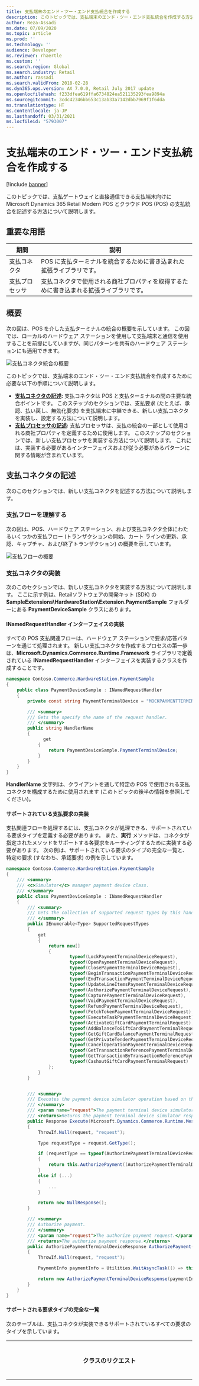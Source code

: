 ```yaml
---
title: 支払端末のエンド・ツー・エンド支払統合を作成する
description: このトピックでは、支払端末のエンド・ツー・エンド支払統合を作成する方法について説明します。
author: Reza-Assadi
ms.date: 07/09/2020
ms.topic: article
ms.prod: ''
ms.technology: ''
audience: Developer
ms.reviewer: rhaertle
ms.custom: ''
ms.search.region: Global
ms.search.industry: Retail
ms.author: rassadi
ms.search.validFrom: 2018-02-28
ms.dyn365.ops.version: AX 7.0.0, Retail July 2017 update
ms.openlocfilehash: f233dfea619ffa6734824ea521135293fea9894a
ms.sourcegitcommit: 3cdc42346bb653c13ab33a7142dbb7969f1f6dda
ms.translationtype: HT
ms.contentlocale: ja-JP
ms.lasthandoff: 03/31/2021
ms.locfileid: "5793007"
---
```

# <a name="create-an-end-to-end-payment-integration-for-a-payment-terminal"></a>支払端末のエンド・ツー・エンド支払統合を作成する

[!include [banner](../../includes/banner.md)]

このトピックでは、支払ゲートウェイと直接通信できる支払端末向けに Microsoft Dynamics 365 Retail Modern POS とクラウド POS (POS) の支払統合を記述する方法について説明します。

## <a name="key-terms"></a>重要な用語

| 期間 | 説明 |
|---|---|
| 支払コネクタ | POS に支払ターミナルを統合するために書き込まれた拡張ライブラリです。 |
| 支払プロセッサ | 支払コネクタで使用される商社プロパティを取得するために書き込まれる拡張ライブラリです。 |

## <a name="overview"></a>概要
次の図は、POS を介した支払ターミナルの統合の概要を示しています。 この図では、ローカルのハードウェア ステーションを使用して支払端末と通信を使用することを前提にしていますが、同じパターンを共有のハードウェア ステーションにも適用できます。

![支払コネクタ統合の概要](media/PAYMENTS/PAYMENT-TERMINAL/Overview.jpg)

このトピックでは、支払端末のエンド・ツー・エンド支払統合を作成するために必要な以下の手順について説明します。

- **[支払コネクタの記述](#write-a-payment-connector):** 支払コネクタは POS と支払ターミナルの間の主要な統合ポイントです。 このステップのセクションでは、支払要求 (たとえば、承認、払い戻し、無効化要求) を支払端末に中継できる、新しい支払コネクタを実装し、設定する方法について説明します。 
- **[支払プロセッサの記述](#write-a-payment-processor):** 支払プロセッサは、支払の統合の一部として使用される商社プロパティを定義するために使用します。 このステップのセクションでは、新しい支払プロセッサを実装する方法について説明します。 これには、実装する必要があるインターフェイスおよび従う必要があるパターンに関する情報が含まれています。

## <a name="write-a-payment-connector"></a>支払コネクタの記述
次のこのセクションでは、新しい支払コネクタを記述する方法について説明します。

### <a name="understanding-the-payment-flows"></a>支払フローを理解する
次の図は、POS、ハードウェア ステーション、および支払コネクタ全体にわたるいくつかの支払フロー (トランザクションの開始、カート ラインの更新、承認、キャプチャ、および終了トランザクション) の概要を示しています。

![支払フローの概要](media/PAYMENTS/PAYMENT-TERMINAL/PaymentFlow.jpg)

### <a name="implement-a-payment-connector"></a>支払コネクタの実装
次のこのセクションでは、新しい支払コネクタを実装する方法について説明します。 ここに示す例は、Retailソフトウェアの開発キット (SDK) の **SampleExtensions\HardwareStation\Extension.PaymentSample** フォルダーにある **PaymentDeviceSample** クラスにあります。

#### <a name="implement-the-inamedrequesthandler-interface"></a>INamedRequestHandler インターフェイスの実装
すべての POS 支払関連フローは、ハードウェア ステーションで要求/応答パターンを通じて処理されます。 新しい支払コネクタを作成するプロセスの第一歩は、**Microsoft.Dynamics.Commerce.Runtime.Framework** ライブラリで定義されている **INamedRequestHandler** インターフェイスを実装するクラスを作成することです。

``` csharp
namespace Contoso.Commerce.HardwareStation.PaymentSample 
{ 
    public class PaymentDeviceSample : INamedRequestHandler
    {
        private const string PaymentTerminalDevice = "MOCKPAYMENTTERMINAL";

        /// <summary>
        /// Gets the specify the name of the request handler.
        /// </summary>
        public string HandlerName
        {
              get
            {
                return PaymentDeviceSample.PaymentTerminalDevice;
            }
        }
    }
}
```

**HandlerName** 文字列は、クライアントを通して特定の POS で使用される支払コネクタを構成するために使用されます (このトピックの後半の情報を参照してください)。

#### <a name="implement-supported-payment-requests"></a>サポートされている支払要求の実装
支払関連フローを処理するには、支払コネクタが処理できる、サポートされている要求タイプを定義する必要があります。 また、**実行** メソッドは、コネクタが指定されたメソッドをサポートする各要求をルーティングするために実装する必要があります。 次の例は、サポートされている要求のタイプの完全な一覧と、特定の要求 (すなわち、承認要求) の例を示しています。

``` csharp
namespace Contoso.Commerce.HardwareStation.PaymentSample 
{ 
    /// <summary>
    /// <c>Simulator</c> manager payment device class.
    /// </summary>
    public class PaymentDeviceSample : INamedRequestHandler
    {
        /// <summary>
        /// Gets the collection of supported request types by this handler.
        /// </summary>
        public IEnumerable<Type> SupportedRequestTypes
        {
            get
            {
                return new[]
                {
                        typeof(LockPaymentTerminalDeviceRequest),
                        typeof(OpenPaymentTerminalDeviceRequest),
                        typeof(ClosePaymentTerminalDeviceRequest),
                        typeof(BeginTransactionPaymentTerminalDeviceRequest),
                        typeof(EndTransactionPaymentTerminalDeviceRequest),
                        typeof(UpdateLineItemsPaymentTerminalDeviceRequest),
                        typeof(AuthorizePaymentTerminalDeviceRequest),
                        typeof(CapturePaymentTerminalDeviceRequest),
                        typeof(VoidPaymentTerminalDeviceRequest),
                        typeof(RefundPaymentTerminalDeviceRequest),
                        typeof(FetchTokenPaymentTerminalDeviceRequest),
                        typeof(ExecuteTaskPaymentTerminalDeviceRequest),
                        typeof(ActivateGiftCardPaymentTerminalRequest),
                        typeof(AddBalanceToGiftCardPaymentTerminalRequest),
                        typeof(GetGiftCardBalancePaymentTerminalRequest),
                        typeof(GetPrivateTenderPaymentTerminalDeviceRequest),
                        typeof(CancelOperationPaymentTerminalDeviceRequest),
                        typeof(GetTransactionReferencePaymentTerminalDeviceRequest),
                        typeof(GetTransactionByTransactionReferencePaymentTerminalDeviceRequest),
                        typeof(CashoutGiftCardPaymentTerminalRequest)
                };
            }
        }


        /// <summary>
        /// Executes the payment device simulator operation based on the incoming request type.
        /// </summary>
        /// <param name="request">The payment terminal device simulator request message.</param>
        /// <returns>Returns the payment terminal device simulator response.</returns>
        public Response Execute(Microsoft.Dynamics.Commerce.Runtime.Messages.Request request)
        {
            ThrowIf.Null(request, "request");

            Type requestType = request.GetType();

            if (requestType == typeof(AuthorizePaymentTerminalDeviceRequest))
            {
                return this.AuthorizePayment((AuthorizePaymentTerminalDeviceRequest)request);
            }
            else if (...)
            {
                ...
            }

            return new NullResponse();
        }

        /// <summary>
        /// Authorize payment.
        /// </summary>
        /// <param name="request">The authorize payment request.</param>
        /// <returns>The authorize payment response.</returns>
        public AuthorizePaymentTerminalDeviceResponse AuthorizePayment(AuthorizePaymentTerminalDeviceRequest request)
        {
            ThrowIf.Null(request, "request");

            PaymentInfo paymentInfo = Utilities.WaitAsyncTask(() => this.AuthorizePaymentAsync(request.Amount, request.Currency, request.VoiceAuthorization, request.IsManualEntry, request.ExtensionTransactionProperties));

            return new AuthorizePaymentTerminalDeviceResponse(paymentInfo);
        }
    }
}
```

#### <a name="full-list-of-supported-request-types"></a>サポートされる要求タイプの完全な一覧
次のテーブルは、支払コネクタが実装できるサポートされているすべての要求のタイプを示しています。

| クラスのリクエスト | 支払フローの説明 |
|---|---|
| OpenPaymentTerminalDeviceRequest | この要求は、販売取引が開始される前に呼び出されます。 支払ターミナルへの接続を確立するために使用されます。 |
| BeginTransactionPaymentTerminalDeviceRequest | この要求は、新しい販売取引が開始されたときに呼び出されます。 支払ターミナルで初期化を処理するために使用されます (たとえば、トランザクション画面の初期化)。 |
| LockPaymentTerminalDeviceRequest | この要求は支払ターミナルがトランザクションに対してロックされている場合、呼び出されます。 |
| UpdateLineItemsPaymentTerminalDeviceRequest | この要求は、カート内の明細行品目が更新されたときに呼び出されます。 |
| AuthorizePaymentTerminalDeviceRequest | この要求は、POS 支払ビューで支払が開始されたときに呼び出されます。 |
| CancelOperationPaymentTerminalDeviceRequest | この要求は、支払いが開始された後、支払い端末で支払いが完了する前に、支払いビュー ダイアログ ボックスで **キャンセル** ボタンを選択すると呼び出されます。 |
| CapturePaymentTerminalDeviceRequest | この要求は、カート内の全額が支払われた時点で、販売取引が終了する前に、各支払い行に対して呼び出されます。 |
| VoidPaymentTerminalDeviceRequest | この要求は、カート内の支払い行が無効になったときに呼び出されます。 |
| RefundPaymentTerminalDeviceRequest | この要求は、払い戻しが行われたときに呼び出されます。 |
| FetchTokenPaymentTerminalDeviceRequest | この要求は、顧客注文の繰延支払いをサポートするために支払トークンをフェッチするために呼び出されます。 |
| EndTransactionPaymentTerminalDeviceRequest | この要求は、販売取引が終了し、すべての支払いが取り込まれたときに呼び出されます。 |
| ClosePaymentTerminalDeviceRequest | この要求は、販売取引の終了後に呼び出されます。 支払ターミナルへの接続を閉じるために使用されます。 |
| ActivateGiftCardPaymentTerminalRequest | この要求は、外部ギフト カードが POS を介して有効化されているときに呼び出されます。 |
| AddBalanceToGiftCardPaymentTerminalRequest | この要求は、外部ギフト カードに残高が追加されるときに呼び出されます。 |
| GetGiftCardBalancePaymentTerminalRequest | この要求は、ギフト カードの残高が取得されるときに呼び出されます。 |
| GetPrivateTenderPaymentTerminalDeviceRequest | この要求は、ギフト カード番号がギフト カード フローの支払い端末から取得されたときに呼び出されます (ギフト カードの発行、ギフト カードによる支払い、ギフト カードへの追加など)。 |
| ExecuteTaskPaymentTerminalDeviceRequest | この拡張要求は、カスタマイズを介して POS から呼び出すことができます。 支払に関連する追加のフローを有効にするために使用されます。 |
| GetTransactionReferencePaymentTerminalDeviceRequest | この要求は、相関する ID をチェックするために呼び出されます。 重複した支払を回避するために使用されます。 |
| GetTransactionByTransactionReferencePaymentTerminalDeviceRequest | この要求は、相関する ID を使用して前の取引を取得するために使用されます。 |
| CashoutGiftCardPaymentTerminalRequest | この要求は、POS からキャッシュ アウト ギフト カード処理が実行されたときに呼び出されます。 |



##### <a name="openpaymentterminaldevicerequest"></a>OpenPaymentTerminalDeviceRequest
###### <a name="signature"></a>署名
``` csharp
public OpenPaymentTerminalDeviceRequest(string token, string deviceName, SettingsInfo terminalSettings, PeripheralConfiguration deviceConfig, ExtensionTransaction extensionTransactionProperties);
```

###### <a name="variables"></a>変数

| 変動 | 説明 |
|---|---|
| token | 支払い端末が最初のトランザクションのためにロックされたときに生成される一意のトークン値。 |
| deviceName | クライアントの **POS ハードウェア プロファイル** ページで定義されている、デバイスの名前。 |
| terminalSettings | クライアントで定義された支払端末固有の構成プロパティのセット。署名キャプチャの最小額やデビット キャッシュバック限度などです。 |
| deviceConfig | ネットワーク端末の場合の IP アドレスやポートなど、名前/値のペアの形式の支払端末固有の設定プロパティのセット。 |
| extensionTransactionProperties | 名前/値のペアの形式の拡張構成プロパティのセット。 |

##### <a name="begintransactionpaymentterminaldevicerequest"></a>BeginTransactionPaymentTerminalDeviceRequest
###### <a name="signature"></a>署名
``` csharp
public BeginTransactionPaymentTerminalDeviceRequest(string token, string paymentConnectorName, string merchantInformation, string invoiceNumber, bool isTestMode, ExtensionTransaction extensionTransactionProperties)
```

###### <a name="variables"></a>変数

| 変動 | 説明 |
|---|---|
| token | 支払い端末が最初のトランザクションのためにロックされたときに生成される一意のトークン値。 |
| paymentConnectorName | 支払フローの一部として使用される支払コネクタの名前。 この変数は、**IPaymentProcessor** インターフェイスを使用する支払フローと統合する予定がある場合に使用されます。 |
| merchantInformation | クライアントの **POS ハードウェア プロファイル** ページで定義されている商社情報。 |
| invoiceNumber | POS が販売トランザクションを追跡するために生成する一意の請求書番号。 |
| isTestMode | 支払コネクタがテスト モードで使用されているかどうかを示す値。 |
| extensionTransactionProperties | 名前/値のペアの形式の拡張構成プロパティのセット。 |

##### <a name="lockpaymentterminaldevicerequest"></a>LockPaymentTerminalDeviceRequest
###### <a name="signature"></a>署名
``` csharp
public LockPaymentTerminalDeviceRequest(string clientDeviceNumber, string deviceType, string deviceName, bool isExclusive, bool isOverride)
```

###### <a name="variables"></a>変数

| 変動 | 説明 |
|---|---|
| clientDeviceNumber | ロックに使用される固有の POS デバイス番号 |
| deviceType | POS ハードウェア プロファイル (「Windows」など) で構成されるようにロックを取得したデバイス タイプ。 |
| deviceName | POS ハードウェア プロファイル (「MOCKPAYMENTTERMINAL」など) で構成されるようにロックを取得したデバイス タイプ。 |
| isExclusive | 取得したロックが占有されているかどうかを決定します。 | 
| isOverride | この要求が、既存のロックを上書きするかどうかを決定します。 |

##### <a name="updatelineitemspaymentterminaldevicerequest"></a>UpdateLineItemsPaymentTerminalDeviceRequest
###### <a name="signature"></a>署名
``` csharp
public UpdateLineItemsPaymentTerminalDeviceRequest(string token, string totalAmount, string taxAmount, string discountAmount, string subTotalAmount, IEnumerable<ItemInfo> items, ExtensionTransaction extensionTransactionProperties = null)
```

###### <a name="variables"></a>変数

| 変動 | 説明 |
|---|---|
| token | 支払い端末が最初のトランザクションのためにロックされたときに生成される一意のトークン値。 |
| totalAmount | 現在の販売トランザクションでの合計金額。 |
| taxAmount | 現在の販売トランザクションでの税金額。 |
| discountAmount | 現在の販売トランザクションでの割引金額。 |
| subTotalAmount | 現在の販売トランザクションでの小計金額。 |
| 項目 | 表示する明細行品目のリスト。 |
| extensionTransactionProperties | 名前/値のペアの形式の拡張構成プロパティのセット。 |

##### <a name="authorizepaymentterminaldevicerequest"></a>AuthorizePaymentTerminalDeviceRequest
###### <a name="signature"></a>署名
``` csharp
public AuthorizePaymentTerminalDeviceRequest(string token, string paymentConnectorName, decimal amount, string currency, TenderInfo tenderInfo, string voiceAuthorization, bool isManualEntry, Retail.PaymentSDK.Portable.PaymentTransactionReferenceData transactionReferencedata, bool isTippingEnabled, ExtensionTransaction extensionTransactionProperties)
```

###### <a name="variables"></a>変数

| 変動 | 説明 |
|---|---|
| token | 支払い端末が最初のトランザクションのためにロックされたときに生成される一意のトークン値。 |
| paymentConnectorName | 支払フローの一部として使用される支払コネクタの名前。 この変数は、**IPaymentProcessor** インターフェイスを使用する支払フローとの統合がある場合に使用されます。 |
| 金額 | 承認する金額。 |
| 通貨 | 承認する金額の通貨。 |
| tenderInfo | 外部ソースから取得された POS から送信されるカード情報 (外部ソースがある場合)。 |
| voiceAuthorization | 音声認証が必要な場合は、POS から送信される音声承認コード。 |
| isManualEntry | カード番号を手動で入力されたかどうかを定義する値。 |
| transactionReferenceData | プロセッサに送信される販売者のトランザクション参照。 |
| isTippingEnabled | チップが支払コネクタでサポートされているかどうかを示します。 このフィールドは省略可能です。 既定値は **false** です。 |
| extensionTransactionProperties | 名前/値のペアの形式の拡張構成プロパティのセット。 このフィールドは省略可能です。 既定値は **null** です。 |


###### <a name="response"></a>応答
**AuthorizePaymentCardPaymentResponse** 応答オブジェクトは、**AuthorizePaymentTerminalDeviceRequest** 要求が処理されたときに返される必要があります。 応答には、次の必須プロパティを持つ **PaymentInfo** オブジェクトのインスタンスが含まれている必要があります。

| プロパティ | 説明 |
|---|---|
| ApprovedAmount | トランザクションに対して承認された金額。 チップが有効になっている場合は、チップ金額を含めます。 |
| CardNumberMasked | マスクされたクレジット カード番号。 この値には、少なくとも POS 内の在庫置場範囲の参照をサポートするため、クレジット カードの最初の桁が含まれている必要があります。 (ほとんどのデバイスは、最初の 6 桁と最後の 4 桁を返します。) |
| CardType | **Microsoft.Dynamics.Commerce.HardwareStation.CardPayment.CardType** エンティティを使用して支払い (**クレジット** または **デビット** など) に使われたカードのタイプ。 |
| CashbackAmount | 借方トランザクションの場合、キャッシュ バック金額は支払のターミナルで定義されました。 |
| エラー | 承認呼び出し中に発生したエラーのリスト。 |
| IsApproved | 支払が承認されたかどうかを示すフラグ。 |
| PaymentSdkData | 承認/返金と、キャプチャ/呼び出しの無効化またはクロスチャネルの支払操作の間の状態をサポートするために使用される応答データ。 |
| TipAmount | デバイスで顧客によって選択されたチップ金額。 |

**PaymentSdkData** プロパティには、次のデータを含める必要があります。

| 名前空間 | 氏名 | 説明 | サンプル値 |
|---|---|---|---|
| コネクタ | ConnectorName | このトピックの後半にある「支払プロセッサの記述」セクションで説明している、トランザクションに使用される **IPaymentProcessor** インターフェイスの名前です。 |
| AuthorizationResponse | プロパティ | 承認応答のリスト。 | 次の表を参照してください。 |

**PaymentSdkData** プロパティの **プロパティ** フィールドには、次のフィールドを含める必要があります。

| 名前空間 | 氏名 | 説明 | サンプル値 |
|---|---|---|---|
| AuthorizationResponse | ApprovedAmount | トランザクションに対して承認された金額。 | 28.08 m |
| AuthorizationResponse | AvailableBalance | カードの使用可能な残高。 | 100.00m |
| AuthorizationResponse | ApprovalCode | トランザクションの承認コード。 | Z123456 |
| AuthorizationResponse | ProviderTransactionId | 支払いプロバイダーのトランザクション識別子。 | 123456789 |
| AuthorizationResponse | AuthorizationResult | 権限呼び出しの結果。 | AuthorizationResult.Success.ToString() |
| AuthorizationResponse | ExternalReceipt | 支払プロバイダーからの外部レシート データ。 | \<ReceiptData\>...\</ReceiptData\> |
| AuthorizationResponse | TerminalId | 支払を処理した端末の一意の識別子。 | 000001 |

次の例は、**PaymentSdkData** オブジェクトを作成する方法を示しています。

``` csharp
List<PaymentProperty> paymentSdkProperties = new List<PaymentProperty>();
paymentSdkProperties.Add(new PaymentProperty(GenericNamespace.Connector, ConnectorProperties.ConnectorName, "TestConnector"));

List<PaymentProperty> paymentSdkAuthorizationProperties = new List<PaymentProperty>();
paymentSdkAuthorizationProperties.Add(new PaymentProperty(GenericNamespace.AuthorizationResponse, AuthorizationResponseProperties.ApprovedAmount, 28.08m));
paymentSdkAuthorizationProperties.Add(new PaymentProperty(GenericNamespace.AuthorizationResponse, AuthorizationResponseProperties.AvailableBalance, 100.00m));
paymentSdkAuthorizationProperties.Add(new PaymentProperty(GenericNamespace.AuthorizationResponse, AuthorizationResponseProperties.ApprovalCode, "Z123456"));
paymentSdkAuthorizationProperties.Add(new PaymentProperty(GenericNamespace.AuthorizationResponse, AuthorizationResponseProperties.ProviderTransactionId, "123456789"));
paymentSdkAuthorizationProperties.Add(new PaymentProperty(GenericNamespace.AuthorizationResponse, AuthorizationResponseProperties.AuthorizationResult, AuthorizationResult.Success.ToString()));
paymentSdkAuthorizationProperties.Add(new PaymentProperty(GenericNamespace.AuthorizationResponse, TransactionDataProperties.TerminalId, "000001"));

paymentSdkProperties.Add(new PaymentProperty(GenericNamespace.AuthorizationResponse, AuthorizationResponseProperties.Properties, paymentSdkAuthorizationProperties.ToArray()));

string paymentSdkData = PaymentProperty.ConvertPropertyArrayToXML(paymentSdkProperties.ToArray());
```

支払端末がレシートを返す場合、先ほど説明した **ExternalReceipt** オブジェクトで次のデータを設定し、POS を介して印刷することができます。

```xml
<ReceiptData>
    <Receipt Type='Customer'>
        <Line>Line 1 of receipt.</Line>
        <Line>Line 2 of receipt.</Line>
    </Receipt>
    <Receipt Type='Merchant'>
        <Line>Line 1 of receipt.</Line>
        <Line>Line 2 of receipt.</Line>
    </Receipt>
</ReceiptData>
```

###### <a name="other-considerations"></a>その他の考慮事項
支払端末が 1 つの呼び出しでの要求を承認し、キャプチャし (つまり *迅速なキャプチャ* が発生する場合)、出納係が取引を無効にすることを希望する場合、支払い端末では即時回収の取消がサポートされている必要があります。 迅速なキャプチャが無効なとき、無効化要求が失敗した場合、レジ担当者は、ローカルで支払を無効にするかどうかを求められます。 レジ担当者が **はい** と選択した場合、入札は POS でのみ無効になります。 支払を無効にするために支払ターミナルに対して行われる呼び出しはありません。 基本的には、この動作により、支払ターミナルの支払を無効にできなくなった場合レジ担当者は POS をブロック解除することができます。 ただし、銀行が取り消すまでの 3 ~ 5日間はロックが続くため、この動作には問題が生じますが、迅速なキャプチャのための支払いが行われます。 したがって、重複した支払いが発生する可能性があります。

##### <a name="canceloperationpaymentterminaldevicerequest"></a>CancelOperationPaymentTerminalDeviceRequest
###### <a name="signature"></a>署名
``` csharp
public CancelOperationPaymentTerminalDeviceRequest(string token)
```

###### <a name="variables"></a>変数

| 変動 | 説明 |
|---|---|
| token | 支払い端末が最初のトランザクションのためにロックされたときに生成される一意のトークン値。 |

##### <a name="capturepaymentterminaldevicerequest"></a>CapturePaymentTerminalDeviceRequest
###### <a name="signature"></a>署名
``` csharp
public CapturePaymentTerminalDeviceRequest(string token, decimal amount, string currency, string paymentPropertiesXml, ExtensionTransaction extensionTransactionProperties)
```

###### <a name="variables"></a>変数

| 変動 | 説明 |
|---|---|
| token | 支払い端末が最初のトランザクションのためにロックされたときに生成される一意のトークン値。 |
| 金額 | 取得する金額。 |
| 通貨 | 取得する金額の通貨。 |
| paymentPropertiesXml | **AuthorizePaymentTerminalDeviceRequest** 要求または **RefundPaymentTerminalDeviceRequest** 要求によって返され、要求間のステートフル プロパティをサポートするために使用される **PaymentSdkData** オブジェクトのコンテンツ。 |
| extensionTransactionProperties | 名前/値のペアの形式の拡張構成プロパティのセット。 |

###### <a name="other-considerations"></a>その他の考慮事項
支払端末が 1 つの呼び出しでの要求を承認およびキャプチャする場合、**CapturePaymentTerminalDeviceRequest** 要求はノーオーペレーションである必要があり、すぐに返す必要があります。

支払端末が、キャプチャ呼び出しを処理する許可要求からの状態を必要とする場合、プロパティは、先に説明した **AuthorizePaymentTerminalDeviceResponse** 要求の **PaymentSdkData** オブジェクトに格納され、 **CapturePaymentTerminalDeviceRequest** 要求の **paymentPropertiesXml** 変数を渡します。

##### <a name="voidpaymentterminaldevicerequest"></a>VoidPaymentTerminalDeviceRequest
###### <a name="signature"></a>署名
``` csharp
public VoidPaymentTerminalDeviceRequest(string token, string paymentConnectorName, decimal amount, string currency, TenderInfo tenderInfo, string paymentPropertiesXml, ExtensionTransaction extensionTransactionProperties)
```

###### <a name="variables"></a>変数

| 変動 | 説明 |
|---|---|
| token | 支払い端末が最初のトランザクションのためにロックされたときに生成される一意のトークン値。 |
| paymentConnectorName | 支払フローの一部として使用される支払コネクタの名前。 この変数は、**IPaymentProcessor** インターフェイスを使用する支払フローとの統合がある場合に使用されます。 |
| 金額 | 支払いが無効になる金額。 |
| 通貨 | 支払いが無効になる通貨。 |
| tenderInfo | 外部ソースから取得された POS から送信されるカード情報 (外部ソースがある場合)。 |
| paymentPropertiesXml | **AuthorizePaymentTerminalDeviceRequest** 要求または **RefundPaymentTerminalDeviceRequest** 要求によって返され、要求間のステートフル プロパティをサポートするために使用される **PaymentSdkData** オブジェクトのコンテンツ。 |
| extensionTransactionProperties | 名前/値のペアの形式の拡張構成プロパティのセット。 |

##### <a name="refundpaymentterminaldevicerequest"></a>RefundPaymentTerminalDeviceRequest
###### <a name="signature"></a>署名
``` csharp
public RefundPaymentTerminalDeviceRequest(string token, string paymentConnectorName, TenderInfo tenderInfo, decimal amount, string currency, bool isManualEntry, ExtensionTransaction extensionTransactionProperties)
```

###### <a name="variables"></a>変数

| 変動 | 説明 |
|---|---|
| token | 支払い端末が最初のトランザクションのためにロックされたときに生成される一意のトークン値。 |
| paymentConnectorName | 支払フローの一部として使用される支払コネクタの名前。 この変数は、**IPaymentProcessor** インターフェイスを使用する支払フローとの統合がある場合に使用されます。 |
| tenderInfo | 外部ソースから取得された POS から送信されるカード情報 (外部ソースがある場合)。 |
| 金額 | 払い戻す金額。 |
| 通貨 | 払い戻す金額の通貨。 |
| isManualEntry | カード番号を手動で入力されたかどうかを定義する値。 |
| extensionTransactionProperties | 名前/値のペアの形式の拡張構成プロパティのセット。 |

##### <a name="fetchtokenpaymentterminaldevicerequest"></a>FetchTokenPaymentTerminalDeviceRequest
###### <a name="signature"></a>署名
``` csharp
public FetchTokenPaymentTerminalDeviceRequest(string token, bool isManualEntry, ExtensionTransaction extensionTransactionProperties)
```

###### <a name="variables"></a>変数

| 変動 | 説明 |
|---|---|
| token | 支払い端末が最初のトランザクションのためにロックされたときに生成される一意のトークン値。 |
| isManualEntry | カード番号を手動で入力されたかどうかを定義する値。 |
| extensionTransactionProperties | 名前/値のペアの形式の拡張構成プロパティのセット。 |

##### <a name="endtransactionpaymentterminaldevicerequest"></a>EndTransactionPaymentTerminalDeviceRequest
##### <a name="signature"></a>署名
``` csharp
public EndTransactionPaymentTerminalDeviceRequest(string token, ExtensionTransaction extensionTransactionProperties)
```

###### <a name="variables"></a>変数

| 変動 | 説明 |
|---|---|
| token | 支払い端末が最初のトランザクションのためにロックされたときに生成される一意のトークン値。 |
| extensionTransactionProperties | 名前/値のペアの形式の拡張構成プロパティのセット。 |

##### <a name="closepaymentterminaldevicerequest"></a>ClosePaymentTerminalDeviceRequest
###### <a name="signature"></a>署名
``` csharp
public ClosePaymentTerminalDeviceRequest(string token, ExtensionTransaction extensionTransactionProperties)
```

###### <a name="variables"></a>変数

| 変動 | 説明 |
|---|---|
| token | 支払い端末が最初のトランザクションのためにロックされたときに生成される一意のトークン値。 |
| extensionTransactionProperties | 名前/値のペアの形式の拡張構成プロパティのセット。 |

##### <a name="activategiftcardpaymentterminalrequest"></a>ActivateGiftCardPaymentTerminalRequest
###### <a name="signature"></a>署名
``` csharp
public ActivateGiftCardPaymentTerminalRequest(string token, string paymentConnectorName, decimal amount, string currencyCode, TenderInfo tenderInfo, ExtensionTransaction extensionTransactionProperties)
```

###### <a name="variables"></a>変数

| 変動 | 説明 |
|---|---|
| token | 支払い端末が最初のトランザクションのためにロックされたときに生成される一意のトークン値。 |
| paymentConnectorName | 支払フローの一部として使用される支払コネクタの名前。 この変数は、**IPaymentProcessor** インターフェイスを使用する支払フローとの統合がある場合に使用されます。 |
| 金額 | 有効化中にギフト カードに追加する初期金額。 |
| 通貨 | 有効化中にギフト カードに追加する初期金額の通貨。 |
| tenderInfo | 外部ソースから取得された POS から送信されるカード情報 (外部ソースがある場合)。 |
| extensionTransactionProperties | 名前/値のペアの形式の拡張構成プロパティのセット。 |

##### <a name="addbalancetogiftcardpaymentterminalrequest"></a>AddBalanceToGiftCardPaymentTerminalRequest
###### <a name="signature"></a>署名
``` csharp
public AddBalanceToGiftCardPaymentTerminalRequest(string token, string paymentConnectorName, decimal amount, string currencyCode, TenderInfo tenderInfo, ExtensionTransaction extensionTransactionProperties)
```

###### <a name="variables"></a>変数

| 変動 | 説明 |
|---|---|
| token | 支払い端末が最初のトランザクションのためにロックされたときに生成される一意のトークン値。 |
| paymentConnectorName | 支払フローの一部として使用される支払コネクタの名前。 この変数は、**IPaymentProcessor** インターフェイスを使用する支払フローとの統合がある場合に使用されます。 |
| 金額 | ギフト カードに追加される金額。 |
| 通貨 | ギフト カード残高に追加する金額の通貨。 |
| tenderInfo | 外部ソースから取得された POS から送信されるカード情報 (外部ソースがある場合)。 |
| extensionTransactionProperties | 名前/値のペアの形式の拡張構成プロパティのセット。 |

##### <a name="getgiftcardbalancepaymentterminalrequest"></a>GetGiftCardBalancePaymentTerminalRequest
###### <a name="signature"></a>署名
``` csharp
public GetGiftCardBalancePaymentTerminalRequest(string token, string paymentConnectorName, string currencyCode, TenderInfo tenderInfo, ExtensionTransaction extensionTransactionProperties)
```

###### <a name="variables"></a>変数

| 変動 | 説明 |
|---|---|
| token | 支払い端末が最初のトランザクションのためにロックされたときに生成される一意のトークン値。 |
| paymentConnectorName | 支払フローの一部として使用される支払コネクタの名前。 この変数は、**IPaymentProcessor** インターフェイスを使用する支払フローとの統合がある場合に使用されます。 |
| 通貨 | ギフト カード残高を取得するための通貨。 |
| tenderInfo | 外部ソースから取得された POS から送信されるカード情報 (外部ソースがある場合)。 |
| extensionTransactionProperties | 名前/値のペアの形式の拡張構成プロパティのセット。 |

##### <a name="getprivatetenderpaymentterminaldevicerequest"></a>GetPrivateTenderPaymentTerminalDeviceRequest
###### <a name="signature"></a>署名
``` csharp
public GetPrivateTenderPaymentTerminalDeviceRequest(string token, decimal amount, bool declined, bool isSwipe, ExtensionTransaction extensionTransactionProperties)
```

###### <a name="variables"></a>変数

| 変動 | 説明 |
|---|---|
| token | 支払い端末が最初のトランザクションのためにロックされたときに生成される一意のトークン値。 |
| 金額 | POS に設定された金額。 (通常、この変数は、カード番号を取得したときに支払ターミナルの金額を表示するために使用されます。) |
| declined | この値は廃止されています。 |
| isSwipe | 支払ターミナルで読み取りまたは手動入力によってカード番号を取得する必要があるかどうかを決定する値。 |
| extensionTransactionProperties | 名前/値のペアの形式の拡張構成プロパティのセット。 |

##### <a name="executetaskpaymentterminaldevicerequest"></a>ExecuteTaskPaymentTerminalDeviceRequest
###### <a name="signature"></a>署名
``` csharp
public ExecuteTaskPaymentTerminalDeviceRequest(string token, string task, ExtensionTransaction extensionTransactionProperties)
```

###### <a name="variables"></a>変数

| 変動 | 説明 |
|---|---|
| token | 支払い端末が最初のトランザクションのためにロックされたときに生成される一意のトークン値。 |
| タスク | 実行されているタスクの一意の識別子。 |
| extensionTransactionProperties | 名前/値のペアの形式の拡張構成プロパティのセット。 |

##### <a name="gettransactionreferencepaymentterminaldevicerequest"></a>GetTransactionReferencePaymentTerminalDeviceRequest
###### <a name="signature"></a>署名
``` csharp
 public GetTransactionReferencePaymentTerminalDeviceRequest(string lockToken, string posTerminalId, string eftTerminalId)
```

###### <a name="variables"></a>変数

| 変数 | 説明 |
|---|---|
| locktoken | 支払端末が取引で最初にロックされたときに生成された一意のロック トークンを取得します。 |
| posTerminalId | ロック トークンに関連付けられた POS 端末の ID を取得します。 |
| extensionTransactionProperties | 取引とロック トークンに関連付けられた EFT 端末の ID を取得します。 |

##### <a name="gettransactionbytransactionreferencepaymentterminaldevicerequest"></a>GetTransactionByTransactionReferencePaymentTerminalDeviceRequest
###### <a name="signature"></a>署名
``` csharp
 public GetTransactionByTransactionReferencePaymentTerminalDeviceRequest(string lockToken, Retail.PaymentSDK.Portable.PaymentTransactionReferenceData transactionReferenceData)
```

###### <a name="variables"></a>変数

| 変数 | 説明 |
|---|---|
| locktoken | 支払端末が取引で最初にロックされたときに生成された一意のロック トークンを取得します。 |
| Retail.PaymentSDK.Portable.PaymentTransactionReferenceData TransactionReferenceData | 相関する ID が同期していない場合に、支払取引の参照データを取得します。 |


##### <a name="cashoutgiftcardpaymentterminalrequest"></a>CashoutGiftCardPaymentTerminalRequest
###### <a name="signature"></a>署名
``` csharp
 public CashoutGiftCardPaymentTerminalRequest(
            string paymentConnectorName,
            decimal amount,
            string currencyCode,
            TenderInfo tenderInfo,
            ExtensionTransaction extensionTransactionProperties)
```

###### <a name="variables"></a>変数

| 変数 | 説明 |
|---|---|
| paymentConnectorName | 支払フローの一部として使用される支払コネクタの名前。 この変数は、IPaymentProcessor インターフェイスを使用する支払フローとの統合がある場合に使用されます。 |
| 金額 | ギフト カードのキャッシュ アウト要求額。 |
| currencyCode | ギフト カードのキャッシュ アウト要求に使用する通貨。 |
| tenderinfo | 外部ソースから取得された POS から送信されるカード情報 (外部ソースがある場合)。 |
| extensionTransactionProperties | 名前/値のペアの形式の拡張構成プロパティのセット。 |


#### <a name="state-in-the-payment-connector"></a>支払コネクタの状態
支払いコネクターは、POS 内のインプロセス ハードウェア ステーションを通じてホストされているとき、dllhost.exe プロセスの一部としてホストすることができます。 または、 Microsoft Internet Information Services (IIS) に基づくハードウェア ステーションでホストされている場合、w3wp.exe プロセスとして支払コネクタをホストすることができます。 状況によっては、支払フローの間または最中に両方のプロセスを終了したり、応答を停止したりできます。 したがって、支払コネクタには状態依存性がなく、以前に説明した支払フロー関連の要求のいずれかの時点で終了すると回復することができるようにすることをお勧めします。

### <a name="configure-the-payment-connector-in-the-hardware-station-config"></a>ハードウェア ステーションのコンフィギュレーションで支払コネクタをコンフィギュレーションする
ハードウェア ステーションが支払コネクタを読み込むようにするために、対応するアセンブリ参照を **HardwareStation.Extension.config** ファイルに設定する必要があります。このファイルは Retail SDK の **Assets** フォルダーにあります。

``` xml
<?xml version="1.0" encoding="utf-8"?>
<hardwareStationExtension>
    <composition>
        <!-- 
        Register your own assemblies or types here. The following example registers NewPeripheralDevice 
        (and all its request handlers). Any other services are not being overridden:

        <add source="type" 
            value="Contoso.Commerce.HardwareStation.NewPeripheralDevice, Contoso.Commerce.HardwareStation.NewPeripheralDevice" />
        <add source="assembly" 
            value="Contoso.Commerce.HardwareStation.NewPeripheralDevice” />
        -->
        <add source="assembly" value="Contoso.Commerce.HardwareStation.PaymentSample" />
    </composition>
</hardwareStationExtension>
```

### <a name="configure-the-payment-connector-on-the-pos-hardware-profile-page-in-the-client"></a>クライアントの POS ハードウェア プロファイル ページで支払コネクタをコンフィギュレーションする
POS にロードする正しい支払コネクタを決定するには、次の図に示すように、クライアントの **POS ハードウェア プロファイル** ページの **PIN パッド** クイック タブで、**デバイス名** フィールドの **PaymentTerminalDevice** プロパティの値を設定する必要があります。

![クライアントの POS ハードウェア プロファイル ページで支払コネクタをコンフィギュレーションする](media/PAYMENTS/PAYMENT-TERMINAL/SamplePaymentDeviceConfigurInAx.jpg)

## <a name="write-a-payment-processor"></a>支払プロセッサの記述
通常は、支払ゲートウェイへの直接接続が確立された場合にのみ、支払プロセスが使用されます。 このシナリオは、カードが存在しない販売取引またはより複雑なカードが存在するシナリオで最も頻繁に発生します。 また、支払プロセッサは、クライアントの **POS ハードウェア プロファイル** ページを使用してコンフィギュレーションされている商社プロパティを処理するために使用されます。

> [!NOTE]
> 支払プロセッサは、支払要求がすべて支払ターミナルを使用して直接処理され、商社プロパティを POS を使用して設定する必要がない場合でも、現在のところは必要です。 **IPaymentProcessor** インターフェイスの実装については、[支払コネクタと支払デバイスの実装](https://download.microsoft.com/download/e/2/7/e2735c65-1e66-4b8d-8a3c-e6ef3a319137/The%20Guide%20to%20Implementing%20Payment%20Connector%20and%20Payment%20Device_update.pdf) ホワイト ペーパーを参照してください。

### <a name="understanding-the-merchant-properties-flows"></a>商社プロパティ フローを理解する
次のセクションでは、クライアントの **POS ハードウェア プロファイル** ページでの商社プロパティの設定方法と、POS での支払フロー中に支払コネクタにこれらのプロパティを渡す方法について説明します。

#### <a name="set-merchant-properties-on-the-pos-hardware-profile-page-in-the-client"></a>クライアントの POS ハードウェア プロファイル ページで商社プロパティを設定
次の図は、クライアントの **POS ハードウェア プロファイル** ページで商社プロパティを設定する方法を示しています。 マーチャントプロパティを設定するには、**IPaymentProcessor** ライブラリで定義されている **Microsoft.Dynamics.Retail.PaymentSDK** インターフェイスを実装する必要があります。 **GetMerchantAccountPropertyMetadata** と **ValidateMerchantAccount** の 2 つのインターフェイス メソッドが必要です。

![クライアントの POS ハードウェア プロファイル ページで商社プロパティを設定する](media/PAYMENTS/PAYMENT-TERMINAL/MerchantPropertiesAXFlow.jpg)

#### <a name="set-merchant-properties-on-payment-connector-during-pos-sales-transaction"></a>POS 販売トランザクションの間に支払コネクタで商社プロパティを設定
次の図は、**BeginTransactionPaymentTerminalDeviceRequest** 要求の間に Commerce Scale Unit を介してデータベースから商社プロパティを取得して支払コネクタに渡す仕組みを示しています。

![POS 支払フロー時に支払コネクタに商社プロパティを設定](media/PAYMENTS/PAYMENT-TERMINAL/MerchantPropertiesPOSFlow.jpg)

### <a name="implement-the-ipaymentprocessor-interface"></a>IPaymentProcessor インターフェイスの実装
支払フローに関連するマーチャント プロパティを処理するには、**Microsoft.Dynamics.Retail.PaymentSDK** ライブラリで定義されている **IPaymentProcessor** インターフェイスを実装する必要があります。 次の例は、2 つの必須インターフェイス メソッド、**GetMerchantAccountPropertyMetadata** と **ValidateMerchantAccount** を実装する方法を示しています。. 他のインターフェイス メソッドは、空白にできます (たとえば、**FeatureNotSupportedException** を返すことができます)。

``` csharp
/// <summary>
/// SampleConnector class (Portable Class Library version).
/// </summary>
public class SampleConnector : IPaymentProcessor
{
    /// <summary>
    /// GetMerchantAccountPropertyMetadata returns the merchant account properties need by the payment provider.
    /// </summary>
    /// <param name="request">Request object.</param>
    /// <returns>
    /// Response object.
    /// </returns>
    public Response GetMerchantAccountPropertyMetadata(Request request)
    {
        string methodName = "GetMerchantAccountPropertyMetadata";

        // Check null request
        List<PaymentError> errors = new List<PaymentError>();
        if (request == null)
        {
            errors.Add(new PaymentError(ErrorCode.InvalidRequest, "Request is null."));
            return PaymentUtilities.CreateAndLogResponseForReturn(methodName, this.Name, Platform, locale: null, properties: null, errors: errors);
        }

        // Prepare response
        List<PaymentProperty> properties = new List<PaymentProperty>();
        PaymentProperty property;
        property = new PaymentProperty(
            GenericNamespace.MerchantAccount,
            MerchantAccountProperties.AssemblyName,
            this.GetAssemblyName());
        property.SetMetadata("Assembly Name:", "The assembly name of the test provider", false, true, 0);
        properties.Add(property);

        Response response = new Response();
        response.Locale = request.Locale;
        response.Properties = properties.ToArray();
        if (errors.Count > 0)
        {
            response.Errors = errors.ToArray();
        }

        PaymentUtilities.LogResponseBeforeReturn(methodName, this.Name, Platform, response);
        return response;
    }

    /// <summary>
    /// ValidateMerchantAccount the passed merchant account properties with the payment provider.
    /// </summary>
    /// <param name="request">Request object to validate.</param>
    /// <returns>
    /// Response object.
    /// </returns>
    public Response ValidateMerchantAccount(Request request)
    {
        string methodName = "ValidateMerchantAccount";

        // Convert request
        ValidateMerchantAccountRequest validateRequest = null;
        try
        {
            validateRequest = ValidateMerchantAccountRequest.ConvertFrom(request);
        }
        catch (SampleException ex)
        {
            return PaymentUtilities.CreateAndLogResponseForReturn(methodName, this.Name, Platform, locale: request == null ? null : request.Locale, properties: null, errors: ex.Errors);
        }

        // Validate merchant account
        List<PaymentError> errors = new List<PaymentError>();
        ValidateMerchantProperties(validateRequest, errors);
        if (errors.Count > 0)
        {
            return PaymentUtilities.CreateAndLogResponseForReturn(methodName, this.Name, Platform, validateRequest.Locale, errors);
        }

        // Create response
        var validateResponse = new ValidateMerchantAccountResponse(validateRequest.Locale, validateRequest.ServiceAccountId, this.Name);

        // Convert response and return
        Response response = ValidateMerchantAccountResponse.ConvertTo(validateResponse);
        PaymentUtilities.LogResponseBeforeReturn(methodName, this.Name, Platform, response);
        return response;
    }
}
```

#### <a name="required-merchant-property-fields"></a>必須商社プロパティ フィールド
次のテーブルに、**GetMerchantAccountPropertyMetadata** メソッドの一部として設定する必要のある商社プロパティのフィールドを示します。

| 名前空間 | 氏名 | サンプル値\* |
|---|---|---|
| MerchantAccount | PortableAssemblyName | Contoso.Microsoft.PaymentsSample |
| MerchantAccount | ServiceAccountId | f35989c8-e571-4de1-862a-996c82a2e6b6 |
| MerchantAccount | SupportedCurrencies | AUD、BRL、CAD、CHF、CNY、CZK、DKK、EUR、GBP、HKD、HUF、INR、JPY、KPW、KRW、MXN、NOK、NZD、PLN、SEK、SGD、TWD、USD、ZAR |
| MerchantAccount | SupportedTenderTypes | Visa;MasterCard;Amex;Discover;Debit |

\* この列のサンプル値を、独自の支払プロセッサの固有値に置き換える **必要があります** 。


[!INCLUDE[footer-include](../../includes/footer-banner.md)]